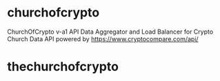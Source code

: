 # churchofcrypto
ChurchOfCrypto v-a1
API Data Aggregator and Load Balancer for Crypto Church Data
API powered by https://www.cryptocompare.com/api/
# thechurchofcrypto
